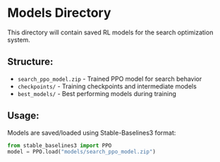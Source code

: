 # Models Directory

This directory will contain saved RL models for the search optimization system.

## Structure:
- `search_ppo_model.zip` - Trained PPO model for search behavior
- `checkpoints/` - Training checkpoints and intermediate models
- `best_models/` - Best performing models during training

## Usage:
Models are saved/loaded using Stable-Baselines3 format:
```python
from stable_baselines3 import PPO
model = PPO.load("models/search_ppo_model.zip")
```
